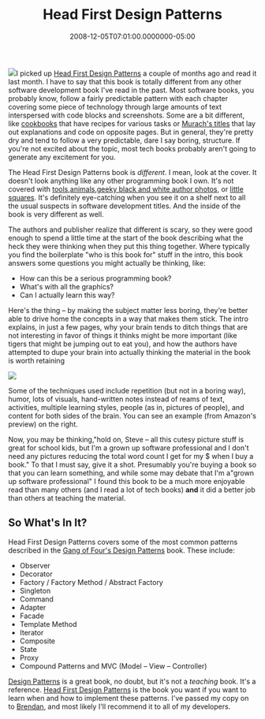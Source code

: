 ﻿---
title: Head First Design Patterns
date: "2008-12-05T07:01:00.0000000-05:00"
description: I picked up Head First Design Patterns a couple of months ago and
featuredImage: img/head-first-design-patterns-featured.png
---

[![](https://images.amazon.com/images/P/0596007124.01.MZZZZZZZ.jpg)![](<>)](http://www.amazon.com/exec/obidos/ASIN/0596007124/aspalliancecom)I picked up [Head First Design Patterns](http://www.amazon.com/exec/obidos/ASIN/0596007124/aspalliancecom) a couple of months ago and read it last month. I have to say that this book is totally different from any other software development book I've read in the past. Most software books, you probably know, follow a fairly predictable pattern with each chapter covering some piece of technology through large amounts of text interspersed with code blocks and screenshots. Some are a bit different, like [cookbooks](http://aspalliance.com/cookbook) that have recipes for various tasks or [Murach's titles](https://ardalis.com/review-murach-asp-net-3-5-programming-with-vb) that lay out explanations and code on opposite pages. But in general, they're pretty dry and tend to follow a very predictable, dare I say boring, structure. If you're not excited about the topic, most tech books probably aren't going to generate any excitement for you.

The Head First Design Patterns book is *different*. I mean, look at the cover. It doesn't look anything like any other programming book I own. It's not covered with [tools](http://www.amazon.com/s/ref=nb_ss_gw?url=search-alias%3Daps&field-keywords=microsoft+press&x=0&y=0),[animals](http://oreilly.com/),[geeky black and white author photos](http://www.wrox.com/WileyCDA/WroxTitle/Beginning-ASP-NET-2-0-AJAX.productCd-0470112832.html), or [little squares](http://www.amazon.com/Essential-ASP-NET-Examples-Microsoft-Development/dp/0201760401). It's definitely eye-catching when you see it on a shelf next to all the usual suspects in software development titles. And the inside of the book is very different as well.

The authors and publisher realize that different is scary, so they were good enough to spend a little time at the start of the book describing what the heck they were thinking when they put this thing together. Where typically you find the boilerplate "who is this book for" stuff in the intro, this book answers some questions you might actually be thinking, like:

* How can this be a serious programming book?
* What's with all the graphics?
* Can I actually learn this way?

Here's the thing – by making the subject matter less boring, they're better able to drive home the concepts in a way that makes them stick. The intro explains, in just a few pages, why your brain tends to ditch things that are not interesting in favor of things it thinks might be more important (like tigers that might be jumping out to eat you), and how the authors have attempted to dupe your brain into actually thinking the material in the book is worth retaining

![](/img/first-design1.png)

Some of the techniques used include repetition (but not in a boring way), humor, lots of visuals, hand-written notes instead of reams of text, activities, multiple learning styles, people (as in, pictures of people), and content for both sides of the brain. You can see an example (from Amazon's preview) on the right.

Now, you may be thinking,"hold on, Steve – all this cutesy picture stuff is great for school kids, but I'm a grown up software professional and I don't need any pictures reducing the total word count I get for my $ when I buy a book." To that I must say, give it a shot. Presumably you're buying a book so that you can learn something, and while some may debate that I'm a"grown up software professional" I found this book to be a much more enjoyable read than many others (and I read a lot of tech books) **and** it did a better job than others at teaching the material.

## So What's In It?

Head First Design Patterns covers some of the most common patterns described in the [Gang of Four's Design Patterns](http://www.amazon.com/gp/product/0201633612?ie=UTF8&tag=aspalliancecom&linkCode=as2&camp=1789&creative=390957&creativeASIN=0201633612) book. These include:

* Observer
* Decorator
* Factory / Factory Method / Abstract Factory
* Singleton
* Command
* Adapter
* Facade
* Template Method
* Iterator
* Composite
* State
* Proxy
* Compound Patterns and MVC (Model – View – Controller)

[Design Patterns](http://www.amazon.com/gp/product/0201633612?ie=UTF8&tag=aspalliancecom&linkCode=as2&camp=1789&creative=390957&creativeASIN=0201633612) is a great book, no doubt, but it's not a *teaching* book. It's a reference. [Head First Design Patterns](http://www.amazon.com/exec/obidos/ASIN/0596007124/aspalliancecom) is the book you want if you want to learn when and how to implement these patterns. I've passed my copy on to [Brendan](http://brendan.enrick.com/), and most likely I'll recommend it to all of my developers.

